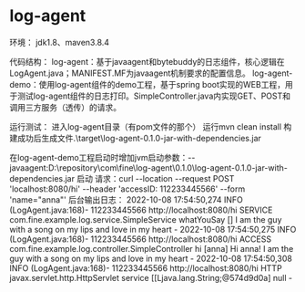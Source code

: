 # log-agent 
环境：
jdk1.8、maven3.8.4

代码结构：
log-agent：基于javaagent和bytebuddy的日志组件，核心逻辑在LogAgent.java；MANIFEST.MF为javaagent机制要求的配置信息。
log-agent-demo：使用log-agent组件的demo工程，基于spring boot实现的WEB工程，用于测试log-agent组件的日志打印。SimpleController.java内实现GET、POST和调用三方服务（透传）的请求。

运行测试：
进入log-agent目录（有pom文件的那个）
运行mvn clean install
构建成功后生成文件.\target\log-agent-0.1.0-jar-with-dependencies.jar 

在log-agent-demo工程启动时增加jvm启动参数：--javaagent:D:\repository\com\fine\log-agent\0.1.0\log-agent-0.1.0-jar-with-dependencies.jar
启动
请求：curl --location --request POST 'localhost:8080/hi' --header 'accessID: 112233445566' --form 'name="anna"'
后台输出日志：
2022-10-08 17:54:50,274 INFO (LogAgent.java:168)- 112233445566 http://localhost:8080/hi  SERVICE com.fine.example.log.service.SimpleService whatYouSay [] I am the guy with a song on my lips and love in my heart -
2022-10-08 17:54:50,275 INFO (LogAgent.java:168)- 112233445566 http://localhost:8080/hi  ACCESS com.fine.example.log.controller.SimpleController hi [anna] Hi anna! I am the guy with a song on my lips and love in my heart -
2022-10-08 17:54:50,308 INFO (LogAgent.java:168)- 112233445566 http://localhost:8080/hi  HTTP javax.servlet.http.HttpServlet service [[Ljava.lang.String;@574d9d0a] null -

